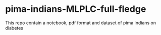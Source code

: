 # pima-indians-MLPLC-full-fledge
This repo contain a notebook, pdf format and dataset of pima indians on diabetes 
